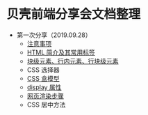 # 贝壳前端分享会文档整理


* 第一次分享（2019.09.28）
  * [注意事项](./1st/注意事项.md)
  * [HTML 简介及其常用标签](./1st/HTML简介及常用标签/HTML简介及常用标签.pdf)
  * [块级元素、行内元素、行块级元素](./1st/块级元素、行内元素和行内块级元素/块级元素、行内元素和行内块级元素.md)
  * CSS 选择器
  * [CSS 盒模型](./1st/CSS盒模型/css盒模型-朱梓杰.md)
  * [display 属性](./1st/display属性/display属性.md)
  * [网页渲染步骤](./1st/网页渲染步骤/网页渲染步骤.md)
  * CSS 居中方法
